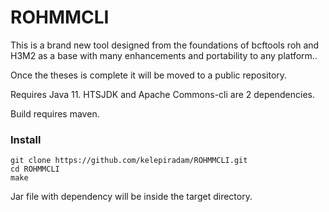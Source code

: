 # ROHMMCLI

This is a brand new tool designed from the foundations of bcftools roh and H3M2 as a base with many enhancements and portability to any platform..

Once the theses is complete it will be moved to a public repository. 

Requires Java 11. HTSJDK and Apache Commons-cli are 2 dependencies. 

Build requires maven. 

### Install
```
git clone https://github.com/kelepiradam/ROHMMCLI.git
cd ROHMMCLI
make
```
Jar file with dependency will be inside the target directory. 
